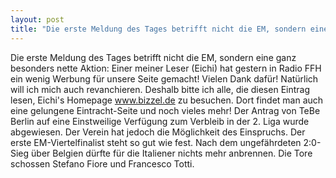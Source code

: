 ```yaml
---
layout: post
title: "Die erste Meldung des Tages betrifft nicht die EM, sondern eine ganz besonders nette Aktion: Einer meiner Leser (Eichi) hat gestern in Radio FFH ein wenig Werbung für unsere Seite gemacht!"
---
```


Die erste Meldung des Tages betrifft nicht die EM, sondern eine ganz besonders nette Aktion: Einer meiner Leser (Eichi) hat gestern in Radio FFH ein wenig Werbung für unsere Seite gemacht! Vielen Dank dafür! Natürlich will ich mich auch revanchieren. Deshalb bitte ich alle, die diesen Eintrag lesen, Eichi's Homepage www.bizzel.de zu besuchen. Dort findet man auch eine gelungene Eintracht-Seite und noch vieles mehr! Der Antrag von TeBe Berlin auf eine Einstweilige Verfügung zum Verbleib in der 2. Liga wurde abgewiesen. Der Verein hat jedoch die Möglichkeit des Einspruchs. Der erste EM-Viertelfinalist steht so gut wie fest. Nach dem ungefährdeten 2:0-Sieg über Belgien dürfte für die Italiener nichts mehr anbrennen. Die Tore schossen Stefano Fiore und Francesco Totti.
